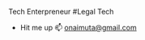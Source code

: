 Tech Enterpreneur 
#Legal Tech

- Hit me up 📫 onaimuta@gmail.com

<!---
onaimuta/onaimuta is a ✨ special ✨ repository because its `README.md` (this file) appears on your GitHub profile.
You can click the Preview link to take a look at your changes.
--->
